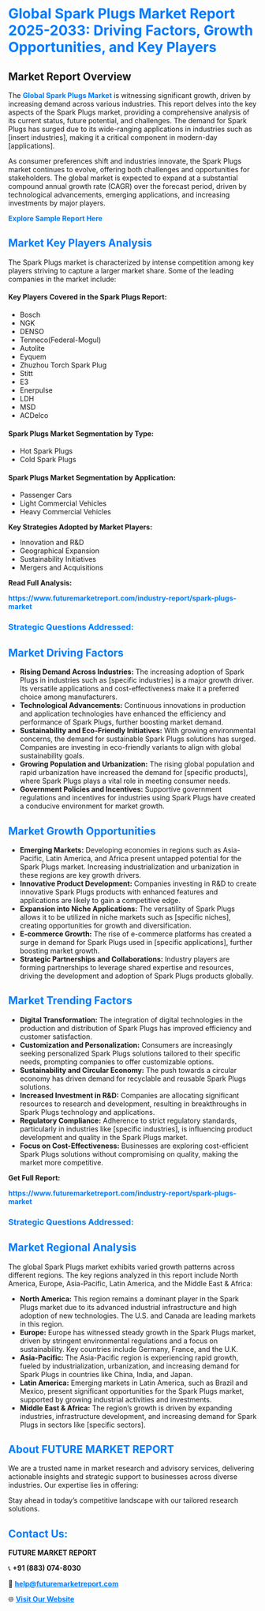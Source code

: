 <h1 style="color: #007BFF;">Global Spark Plugs Market Report 2025-2033: Driving Factors, Growth Opportunities, and Key Players</h1>

<section id="overview">
<h2>Market Report Overview</h2>
<p>The <a href="https://www.futuremarketreport.com/industry-report/spark-plugs-market" style="color: #007BFF; text-decoration: none;"><strong>Global Spark Plugs Market</strong></a> is witnessing significant growth, driven by increasing demand across various industries. This report delves into the key aspects of the Spark Plugs market, providing a comprehensive analysis of its current status, future potential, and challenges. The demand for Spark Plugs has surged due to its wide-ranging applications in industries such as [insert industries], making it a critical component in modern-day [applications].</p>
<p>As consumer preferences shift and industries innovate, the Spark Plugs market continues to evolve, offering both challenges and opportunities for stakeholders. The global market is expected to expand at a substantial compound annual growth rate (CAGR) over the forecast period, driven by technological advancements, emerging applications, and increasing investments by major players.</p>
</section>

<section id="overview">
<p><a href="https://www.futuremarketreport.com/request-sample/reportId=58561" style="color: #007BFF; text-decoration: none;"><strong>Explore Sample Report Here</strong></a></p>
</section>

<section id="key-players">
<h2 style="color: #007BFF;">Market Key Players Analysis</h2>
<p>The Spark Plugs market is characterized by intense competition among key players striving to capture a larger market share. Some of the leading companies in the market include:</p>
<h4>Key Players Covered in the Spark Plugs Report:</h4>
<ul><li>Bosch</li><li>NGK</li><li>DENSO</li><li>Tenneco(Federal-Mogul)</li><li>Autolite</li><li>Eyquem</li><li>Zhuzhou Torch Spark Plug</li><li>Stitt</li><li>E3</li><li>Enerpulse</li><li>LDH</li><li>MSD</li><li>ACDelco</li></ul>
<h4>Spark Plugs Market Segmentation by Type:</h4>
<ul><li>Hot Spark Plugs</li><li>Cold Spark Plugs</li></ul>

<h4>Spark Plugs Market Segmentation by Application:</h4>
<ul><li>Passenger Cars</li><li>Light Commercial Vehicles</li><li>Heavy Commercial Vehicles</li></ul>
<p><strong>Key Strategies Adopted by Market Players:</strong></p>
<ul>
<li>Innovation and R&D</li>
<li>Geographical Expansion</li>
<li>Sustainability Initiatives</li>
<li>Mergers and Acquisitions</li>
</ul>
</section>

<section>
<p><strong>Read Full Analysis: </strong></p><a href="https://www.futuremarketreport.com/industry-report/spark-plugs-market" style="color: #007BFF; text-decoration: none;"><strong>https://www.futuremarketreport.com/industry-report/spark-plugs-market</strong></a>
<h3 style="color: #007BFF;">Strategic Questions Addressed:</h3>
</section>

<section id="driving-factors">
<h2 style="color: #007BFF;">Market Driving Factors</h2>
<ul>
<li><strong>Rising Demand Across Industries:</strong> The increasing adoption of Spark Plugs in industries such as [specific industries] is a major growth driver. Its versatile applications and cost-effectiveness make it a preferred choice among manufacturers.</li>
<li><strong>Technological Advancements:</strong> Continuous innovations in production and application technologies have enhanced the efficiency and performance of Spark Plugs, further boosting market demand.</li>
<li><strong>Sustainability and Eco-Friendly Initiatives:</strong> With growing environmental concerns, the demand for sustainable Spark Plugs solutions has surged. Companies are investing in eco-friendly variants to align with global sustainability goals.</li>
<li><strong>Growing Population and Urbanization:</strong> The rising global population and rapid urbanization have increased the demand for [specific products], where Spark Plugs plays a vital role in meeting consumer needs.</li>
<li><strong>Government Policies and Incentives:</strong> Supportive government regulations and incentives for industries using Spark Plugs have created a conducive environment for market growth.</li>
</ul>
</section>

<section id="growth-opportunities">
<h2 style="color: #007BFF;">Market Growth Opportunities</h2>
<ul>
<li><strong>Emerging Markets:</strong> Developing economies in regions such as Asia-Pacific, Latin America, and Africa present untapped potential for the Spark Plugs market. Increasing industrialization and urbanization in these regions are key growth drivers.</li>
<li><strong>Innovative Product Development:</strong> Companies investing in R&D to create innovative Spark Plugs products with enhanced features and applications are likely to gain a competitive edge.</li>
<li><strong>Expansion into Niche Applications:</strong> The versatility of Spark Plugs allows it to be utilized in niche markets such as [specific niches], creating opportunities for growth and diversification.</li>
<li><strong>E-commerce Growth:</strong> The rise of e-commerce platforms has created a surge in demand for Spark Plugs used in [specific applications], further boosting market growth.</li>
<li><strong>Strategic Partnerships and Collaborations:</strong> Industry players are forming partnerships to leverage shared expertise and resources, driving the development and adoption of Spark Plugs products globally.</li>
</ul>
</section>

<section id="trending-factors">
<h2 style="color: #007BFF;">Market Trending Factors</h2>
<ul>
<li><strong>Digital Transformation:</strong> The integration of digital technologies in the production and distribution of Spark Plugs has improved efficiency and customer satisfaction.</li>
<li><strong>Customization and Personalization:</strong> Consumers are increasingly seeking personalized Spark Plugs solutions tailored to their specific needs, prompting companies to offer customizable options.</li>
<li><strong>Sustainability and Circular Economy:</strong> The push towards a circular economy has driven demand for recyclable and reusable Spark Plugs solutions.</li>
<li><strong>Increased Investment in R&D:</strong> Companies are allocating significant resources to research and development, resulting in breakthroughs in Spark Plugs technology and applications.</li>
<li><strong>Regulatory Compliance:</strong> Adherence to strict regulatory standards, particularly in industries like [specific industries], is influencing product development and quality in the Spark Plugs market.</li>
<li><strong>Focus on Cost-Effectiveness:</strong> Businesses are exploring cost-efficient Spark Plugs solutions without compromising on quality, making the market more competitive.</li>
</ul>
</section>

<section>
<p><strong>Get Full Report: </strong></p><a href="https://www.futuremarketreport.com/industry-report/spark-plugs-market" style="color: #007BFF; text-decoration: none;"><strong>https://www.futuremarketreport.com/industry-report/spark-plugs-market</strong></a>
<h3 style="color: #007BFF;">Strategic Questions Addressed:</h3>
</section>


<section id="regional-analysis">
<h2 style="color: #007BFF;">Market Regional Analysis</h2>
<p>The global Spark Plugs market exhibits varied growth patterns across different regions. The key regions analyzed in this report include North America, Europe, Asia-Pacific, Latin America, and the Middle East & Africa:</p>
<ul>
<li><strong>North America:</strong> This region remains a dominant player in the Spark Plugs market due to its advanced industrial infrastructure and high adoption of new technologies. The U.S. and Canada are leading markets in this region.</li>
<li><strong>Europe:</strong> Europe has witnessed steady growth in the Spark Plugs market, driven by stringent environmental regulations and a focus on sustainability. Key countries include Germany, France, and the U.K.</li>
<li><strong>Asia-Pacific:</strong> The Asia-Pacific region is experiencing rapid growth, fueled by industrialization, urbanization, and increasing demand for Spark Plugs in countries like China, India, and Japan.</li>
<li><strong>Latin America:</strong> Emerging markets in Latin America, such as Brazil and Mexico, present significant opportunities for the Spark Plugs market, supported by growing industrial activities and investments.</li>
<li><strong>Middle East & Africa:</strong> The region’s growth is driven by expanding industries, infrastructure development, and increasing demand for Spark Plugs in sectors like [specific sectors].</li>
</ul>
</section>

<footer>
<h2 style="color: #007BFF;">About FUTURE MARKET REPORT</h2>
<p>We are a trusted name in market research and advisory services, delivering actionable insights and strategic support to businesses across diverse industries. Our expertise lies in offering:</p>

<p>Stay ahead in today’s competitive landscape with our tailored research solutions.</p>

<h2 style="color: #007BFF;">Contact Us:</h2>
<p><strong>FUTURE MARKET REPORT</strong></p>
<p>📞 <strong>+91 (883) 074-8030</strong></p>
<p>📧 <strong><a href="mailto:help@futuremarketreport.com" style="color: #007BFF;">help@futuremarketreport.com</a></strong></p>
<p>🌐 <strong><a href="https://www.futuremarketreport.com/" style="color: #007BFF;">Visit Our Website</a></strong></p>
</footer>